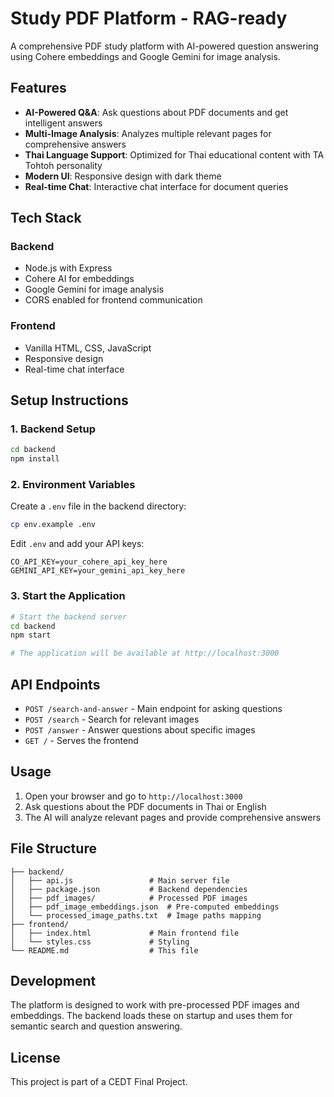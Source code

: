 # Study PDF Platform - RAG-ready

A comprehensive PDF study platform with AI-powered question answering using Cohere embeddings and Google Gemini for image analysis.

## Features

- **AI-Powered Q&A**: Ask questions about PDF documents and get intelligent answers
- **Multi-Image Analysis**: Analyzes multiple relevant pages for comprehensive answers
- **Thai Language Support**: Optimized for Thai educational content with TA Tohtoh personality
- **Modern UI**: Responsive design with dark theme
- **Real-time Chat**: Interactive chat interface for document queries

## Tech Stack

### Backend
- Node.js with Express
- Cohere AI for embeddings
- Google Gemini for image analysis
- CORS enabled for frontend communication

### Frontend
- Vanilla HTML, CSS, JavaScript
- Responsive design
- Real-time chat interface

## Setup Instructions

### 1. Backend Setup

```bash
cd backend
npm install
```

### 2. Environment Variables

Create a `.env` file in the backend directory:

```bash
cp env.example .env
```

Edit `.env` and add your API keys:

```
CO_API_KEY=your_cohere_api_key_here
GEMINI_API_KEY=your_gemini_api_key_here
```

### 3. Start the Application

```bash
# Start the backend server
cd backend
npm start

# The application will be available at http://localhost:3000
```

## API Endpoints

- `POST /search-and-answer` - Main endpoint for asking questions
- `POST /search` - Search for relevant images
- `POST /answer` - Answer questions about specific images
- `GET /` - Serves the frontend

## Usage

1. Open your browser and go to `http://localhost:3000`
2. Ask questions about the PDF documents in Thai or English
3. The AI will analyze relevant pages and provide comprehensive answers

## File Structure

```
├── backend/
│   ├── api.js                 # Main server file
│   ├── package.json           # Backend dependencies
│   ├── pdf_images/            # Processed PDF images
│   ├── pdf_image_embeddings.json  # Pre-computed embeddings
│   └── processed_image_paths.txt  # Image paths mapping
├── frontend/
│   ├── index.html             # Main frontend file
│   └── styles.css             # Styling
└── README.md                  # This file
```

## Development

The platform is designed to work with pre-processed PDF images and embeddings. The backend loads these on startup and uses them for semantic search and question answering.

## License

This project is part of a CEDT Final Project.
